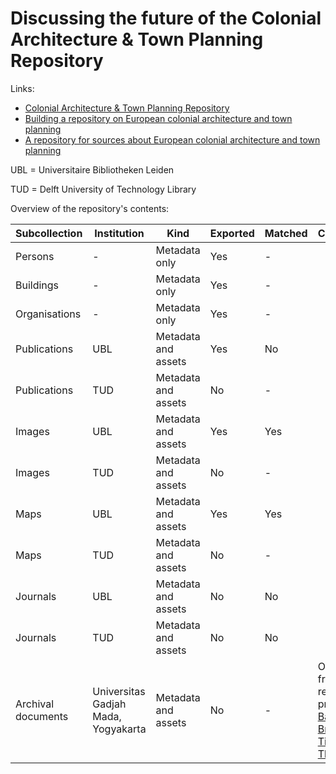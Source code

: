 # Discussing the future of the Colonial Architecture & Town Planning Repository

Links:

- [Colonial Architecture & Town Planning Repository](https://colonialarchitecture.eu)
- [Building a repository on European colonial architecture and town planning](http://resolver.tudelft.nl/uuid:6434057c-8888-458b-a3ec-9cecb6e7c281)
- [A repository for sources about European colonial architecture and town planning](http://resolver.tudelft.nl/uuid:8c6f01a4-104c-4761-b4b1-be6e8e4fd5d9)

UBL = Universitaire Bibliotheken Leiden

TUD = Delft University of Technology Library

Overview of the repository's contents:

| Subcollection | Institution | Kind | Exported | Matched | Comments |
| --- | --- | --- | --- | --- | --- |
| Persons | - | Metadata only | Yes | - | |
| Buildings | - | Metadata only | Yes | - | |
| Organisations | - | Metadata only | Yes | - | |
| Publications | UBL | Metadata and assets | Yes | No | |
| Publications | TUD | Metadata and assets | No | - | |
| Images | UBL | Metadata and assets | Yes | Yes | |
| Images | TUD | Metadata and assets | No | - | |
| Maps | UBL | Metadata and assets | Yes | Yes | |
| Maps | TUD | Metadata and assets | No | - | |
| Journals | UBL | Metadata and assets | No | No | |
| Journals | TUD | Metadata and assets | No | No | |
| Archival documents | Universitas Gadjah Mada, Yogyakarta | Metadata and assets | No | - | Originating from the research project [On Bamboo, Bricks, Tiles and Thatches](https://marinusplantemafoundation.nl/on-bamboo-bricks-tiles-and-thatches/) |
